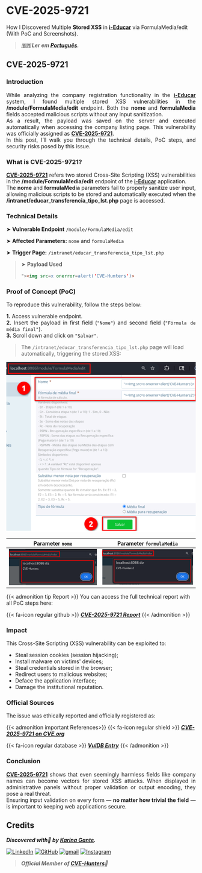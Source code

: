 # CVE-2025-9721


How I Discovered Multiple **Stored XSS** in <b><a href="https://github.com/portabilis/i-educar" target=_blank>i-Educar</a></b> via FormulaMedia/edit (With PoC and Screenshots).

<!--more-->

> ***🇧🇷 Ler em [Português](http://karinagante.github.io/pt-br/cve-2025-9721).***

## CVE-2025-9721

### Introduction

<p align="justify">While analyzing the company registration functionality in the <b><a href="https://github.com/portabilis/i-educar" target=_blank>i-Educar</a></b> system, I found multiple stored XSS vulnerabilities in the <b>/module/FormulaMedia/edit</b> endpoint. Both the <b>nome</b> and <b>formulaMedia</b> fields accepted malicious scripts without any input sanitization. </br> As a result, the payload was saved on the server and executed automatically when accessing the company listing page. This vulnerability was officially assigned as <b><a href="https://www.cve.org/CVERecord?id=CVE-2025-9721" target=_blank>CVE-2025-9721</a></b>. </br> In this post, I’ll walk you through the technical details, PoC steps, and security risks posed by this issue. </p>

### What is CVE-2025-9721?

<p align="justify"><b><a href="https://www.cve.org/CVERecord?id=CVE-2025-9721" target=_blank>CVE-2025-9721</a></b> refers two stored Cross-Site Scripting (XSS) vulnerabilities in the <b>/module/FormulaMedia/edit</b> endpoint of the <b><a href="https://github.com/portabilis/i-educar" target=_blank>i-Educar</a></b> application. </br> The <b>nome</b> and <b>formulaMedia</b> parameters fail to properly sanitize user input, allowing malicious scripts to be stored and automatically executed when the <b>/intranet/educar_transferencia_tipo_lst.php</b> page is accessed. </p>

### Technical Details

➤ **Vulnerable Endpoint** `/module/FormulaMedia/edit`

➤ **Affected Parameters:** `nome` and `formulaMedia`

➤ **Trigger Page:** `/intranet/educar_transferencia_tipo_lst.php`

> ➤ **Payload Used** 
> ```html
>"><img src=x onerror=alert('CVE-Hunters')>
>```

### Proof of Concept (PoC)

To reproduce this vulnerability, follow the steps below:

<p align="justify"><b>1.</b> Access vulnerable endpoint. <br><b>2.</b> Insert the payload in first field (<code>"Nome"</code>) and second field (<code>"Fórmula de média final"</code>). <br><b>3.</b> Scroll down and click on <code>"Salvar"</code>.</p>

> The `/intranet/educar_transferencia_tipo_lst.php` page will load automatically, triggering the stored XSS:

![](/images/CVE-2025-9721/PoC1.png) 

|   Parameter `nome`         |    Parameter `formulaMedia`        |
|:------------:|:------------:|
| ![](/images/CVE-2025-9721/PoC2.png)    | ![](/images/CVE-2025-9721/PoC3.png)  |

{{< admonition tip Report >}} 
You can access the full technical report with all PoC steps here:

{{< fa-icon regular github >}} 
***[CVE-2025-9721 Report](https://github.com/KarinaGante/KG-Sec/blob/main/CVEs/i-Educar/CVE-2025-9721.md)***
{{< /admonition >}}

### Impact

This Cross-Site Scripting (XSS) vulnerability can be exploited to:

- Steal session cookies (session hijacking);
- Install malware on victims' devices;
- Steal credentials stored in the browser;
- Redirect users to malicious websites;
- Deface the application interface;
- Damage the institutional reputation.

### Official Sources

The issue was ethically reported and officially registered as:

{{< admonition important References>}} 
{{< fa-icon regular shield >}} 
***[CVE-2025-9721 on CVE.org](https://www.cve.org/CVERecord?id=CVE-2025-9721)***

{{< fa-icon regular database >}} 
***[VulDB Entry](https://vuldb.com/?id.322010)***
{{< /admonition >}}

### Conclusion

<p align="justify"><b><a href="https://www.cve.org/CVERecord?id=CVE-2025-9721" target=_blank>CVE-2025-9721</a></b> shows that even seemingly harmless fields like company names can become vectors for stored XSS attacks. When displayed in administrative panels without proper validation or output encoding, they pose a real threat. </br> Ensuring input validation on every form — <b>no matter how trivial the field</b> — is important to keeping web applications secure.</p>

## Credits

***Discovered with💜 by [Karina Gante](https://karinagante.github.io/).***

[![LinkedIn](https://skillicons.dev/icons?i=linkedin&theme=dark)](https://www.linkedin.com/in/karina-gante/)
[![GitHub](https://skillicons.dev/icons?i=github&theme=dark)](https://www.github.com/KarinaGante/)
[![gmail](https://skillicons.dev/icons?i=gmail&theme=dark)](mailto:karina.gante1@gmail.com)
[![Instagram](https://skillicons.dev/icons?i=instagram&theme=dark)](https://www.instagram.com/karinovisk02/)

> ***Official Member of [CVE-Hunters](https://www.cvehunters.com/)🏹***
